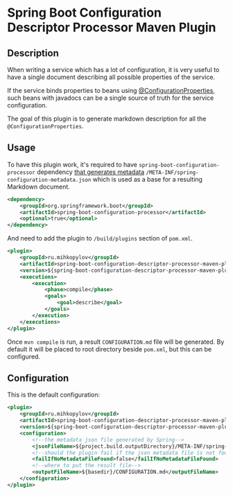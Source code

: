 # Spring Boot Configuration Descriptor Processor Maven Plugin

## Description

When writing a service which has a lot of configuration, it is very useful to have a single document describing all possible properties of the service.

If the service binds properties to beans using [@ConfigurationProperties](https://docs.spring.io/autorepo/docs/spring-boot/current/reference/html/spring-boot-features.html#boot-features-external-config-typesafe-configuration-properties), such beans with javadocs can be a single source of truth for the service configuration.   

The goal of this plugin is to generate markdown description for all the `@ConfigurationProperties`.


## Usage

To have this plugin work, it's required to have `spring-boot-configuration-processor` dependency [that generates metadata](https://docs.spring.io/autorepo/docs/spring-boot/current/reference/html/appendix-configuration-metadata.html) `/META-INF/spring-configuration-metadata.json` which is used as a base for a resulting Markdown document. 

```xml
<dependency>
    <groupId>org.springframework.boot</groupId>
    <artifactId>spring-boot-configuration-processor</artifactId>
    <optional>true</optional>
</dependency>
```

And need to add the plugin to `/build/plugins` section of `pom.xml`.

```xml
<plugin>
    <groupId>ru.mihkopylov</groupId>
    <artifactId>spring-boot-configuration-descriptor-processor-maven-plugin</artifactId>
    <version>${spring-boot-configuration-descriptor-processor-maven-plugin.version}</version>
    <executions>
        <execution>
            <phase>compile</phase>
            <goals>
                <goal>describe</goal>
            </goals>
        </execution>
    </executions>
</plugin>
```

Once `mvn compile` is run, a result `CONFIGURATION.md` file will be generated. By default it will be placed to root directory beside `pom.xml`, but this can be configured. 

## Configuration

This is the default configuration:

```xml
<plugin>
    <groupId>ru.mihkopylov</groupId>
    <artifactId>spring-boot-configuration-descriptor-processor-maven-plugin</artifactId>
    <version>${spring-boot-configuration-descriptor-processor-maven-plugin.version}</version>
    <configuration>
        <!--the metadata json file generated by Spring-->
        <jsonFileName>${project.build.outputDirectory}/META-INF/spring-configuration-metadata.json</jsonFileName>
        <!--should the plugin fail if the json metadata file is not found-->
        <failIfNoMetadataFileFound>false</failIfNoMetadataFileFound>
        <!--where to put the result file-->
        <outputFileName>${basedir}/CONFIGURATION.md</outputFileName>
    </configuration>
</plugin>
```